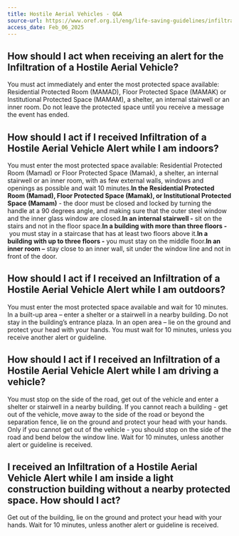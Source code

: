 ```yaml
---
title: Hostile Aerial Vehicles - Q&A
source-url: https://www.oref.org.il/eng/life-saving-guidelines/infiltration-of-a-hostile-aerial-vehicle
access_date: Feb_06_2025
---
```


## How should I act when receiving an alert for the Infiltration of a Hostile Aerial Vehicle?

You must act immediately and enter the most protected space available: Residential Protected Room (MAMAD), Floor Protected Space (MAMAK) or Institutional Protected Space (MAMAM), a shelter, an internal stairwell or an inner room. Do not leave the protected space until you receive a message the event has ended.

## How should I act if I received Infiltration of a Hostile Aerial Vehicle Alert while I am indoors?
 

You must enter the most protected space available: Residential Protected Room (Mamad) or Floor Protected Space (Mamak), a shelter, an internal stairwell or an inner room, with as few external walls, windows and openings as possible and wait 10 minutes.**In the Residential Protected Room (Mamad), Floor Protected Space (Mamak), or Institutional Protected Space (Mamam)** - the door must be closed and locked by turning the handle at a 90 degrees angle, and making sure that the outer steel window and the inner glass window are closed.**In an internal stairwell -** sit on the stairs and not in the floor space.**In a building with more than three floors -** you must stay in a staircase that has at least two floors above it.**In a building with up to three floors -** you must stay on the middle floor.**In an inner room –** stay close to an inner wall, sit under the window line and not in front of the door.

##  How should I act if I received an Infiltration of a Hostile Aerial Vehicle Alert while I am outdoors?
You must enter the most protected space available and wait for 10 minutes.
In a built-up area – enter a shelter or a stairwell in a nearby building. Do not stay in the building’s entrance plaza. 
In an open area – lie on the ground and protect your head with your hands. You must wait for 10 minutes, unless you receive another alert or guideline.


## How should I act if I received an Infiltration of a Hostile Aerial Vehicle Alert while I am driving a vehicle?
You must stop on the side of the road, get out of the vehicle and enter a shelter or stairwell in a nearby building.
If you cannot reach a building - get out of the vehicle, move away to the side of the road or beyond the separation fence, lie on the ground and protect your head with your hands.
Only if you cannot get out of the vehicle - you should stop on the side of the road and bend below the window line.
Wait for 10 minutes, unless another alert or guideline is received.


## I received an Infiltration of a Hostile Aerial Vehicle Alert while I am inside a light construction building without a nearby protected space. How should I act?
Get out of the building, lie on the ground and protect your head with your hands. Wait for 10 minutes, unless another alert or guideline is received.